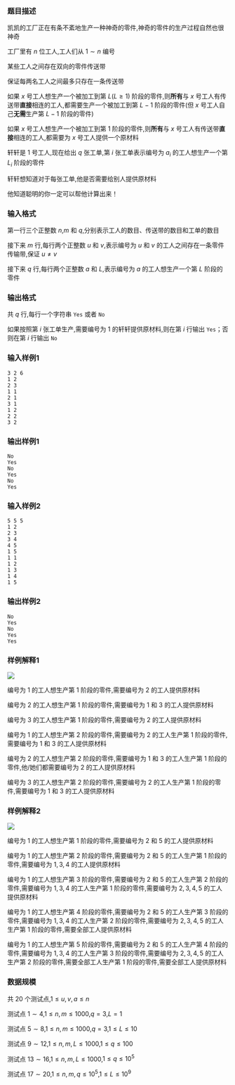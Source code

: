 ### 题目描述
凯凯的工厂正在有条不紊地生产一种神奇的零件,神奇的零件的生产过程自然也很神奇

工厂里有 $n$ 位工人,工人们从 $1 \sim n$ 编号

某些工人之间存在双向的零件传送带

保证每两名工人之间最多只存在一条传送带

如果 $x$ 号工人想生产一个被加工到第 $L (L \geq 1)$ 阶段的零件,则**所有**与 $x$ 号工人有传送带**直接**相连的工人,都需要生产一个被加工到第 $L - 1$ 阶段的零件(但 $x$ 号工人自己**无需**生产第 $L - 1$ 阶段的零件)

如果 $x$ 号工人想生产一个被加工到第 $1$ 阶段的零件,则**所有**与 $x$ 号工人有传送带**直接**相连的工人,都需要为 $x$ 号工人提供一个原材料

轩轩是 $1$ 号工人,现在给出 $q$ 张工单,第 $i$ 张工单表示编号为 $a_i$ 的工人想生产一个第 $L_i$ 阶段的零件

轩轩想知道对于每张工单,他是否需要给别人提供原材料

他知道聪明的你一定可以帮他计算出来！

### 输入格式

第一行三个正整数 $n$,$m$ 和 $q$,分别表示工人的数目、传送带的数目和工单的数目

接下来 $m$ 行,每行两个正整数 $u$ 和 $v$,表示编号为 $u$ 和 $v$ 的工人之间存在一条零件传输带,保证 $u \neq v$

接下来 $q$ 行,每行两个正整数 $a$ 和 $L$,表示编号为 $a$ 的工人想生产一个第 $L$ 阶段的零件

### 输出格式

共 $q$ 行,每行一个字符串 `Yes` 或者 `No`

如果按照第 $i$ 张工单生产,需要编号为 $1$ 的轩轩提供原材料,则在第 $i$ 行输出 `Yes`；否则在第 $i$ 行输出 `No`

### 输入样例1
```
3 2 6
1 2
2 3
1 1
2 1
3 1
1 2
2 2
3 2
```
### 输出样例1
```
No
Yes
No
Yes
No
Yes
```
### 输入样例2
```
5 5 5
1 2
2 3
3 4
4 5
1 5
1 1
1 2
1 3
1 4
1 5
```
### 输出样例2
```
No
Yes
No
Yes
Yes
```
### 样例解释1
![](https://syc-oj-file.oss-cn-shenzhen.aliyuncs.com/img/20220725171009524.png)

编号为 $1$ 的工人想生产第 $1$ 阶段的零件,需要编号为 $2$ 的工人提供原材料

编号为 $2$ 的工人想生产第 $1$ 阶段的零件,需要编号为 $1$ 和 $3$ 的工人提供原材料

编号为 $3$ 的工人想生产第 $1$ 阶段的零件,需要编号为 $2$ 的工人提供原材料

编号为 $1$ 的工人想生产第 $2$ 阶段的零件,需要编号为 $2$ 的工人生产第 $1$ 阶段的零件,需要编号为 $1$ 和 $3$ 的工人提供原材料

编号为 $2$ 的工人想生产第 $2$ 阶段的零件,需要编号为 $1$ 和 $3$ 的工人生产第 $1$ 阶段的零件,他/她们都需要编号为 $2$ 的工人提供原材料

编号为 $3$ 的工人想生产第 $2$ 阶段的零件,需要编号为 $2$ 的工人生产第 $1$ 阶段的零件,需要编号为 $1$ 和 $3$ 的工人提供原材料

### 样例解释2
![](https://syc-oj-file.oss-cn-shenzhen.aliyuncs.com/img/20220725171017711.png)

编号为 $1$ 的工人想生产第 $1$ 阶段的零件,需要编号为 $2$ 和 $5$ 的工人提供原材料

编号为 $1$ 的工人想生产第 $2$ 阶段的零件,需要编号为 $2$ 和 $5$ 的工人生产第 $1$ 阶段的零件,需要编号为 $1,3,4$ 的工人提供原材料

编号为 $1$ 的工人想生产第 $3$ 阶段的零件,需要编号为 $2$ 和 $5$ 的工人生产第 $2$ 阶段的零件,需要编号为 $1,3,4$ 的工人生产第 $1$ 阶段的零件,需要编号为 $2,3,4,5$ 的工人提供原材料

编号为 $1$ 的工人想生产第 $4$ 阶段的零件,需要编号为 $2$ 和 $5$ 的工人生产第 $3$ 阶段的零件,需要编号为 $1,3,4$ 的工人生产第 $2$ 阶段的零件,需要编号为 $2,3,4,5$ 的工人生产第 $1$ 阶段的零件,需要全部工人提供原材料

编号为 $1$ 的工人想生产第 $5$ 阶段的零件,需要编号为 $2$ 和 $5$ 的工人生产第 $4$ 阶段的零件,需要编号为 $1,3,4$ 的工人生产第 $3$ 阶段的零件,需要编号为 $2,3,4,5$ 的工人生产第 $2$ 阶段的零件,需要全部工人生产第 $1$ 阶段的零件,需要全部工人提供原材料

### 数据规模

共 $20$ 个测试点,$1 \leq u, v, a \leq n$

测试点 $1 \sim 4$,$1 \leq n, m \leq 1000$,$q = 3$,$L = 1$

测试点 $5 \sim 8$,$1 \leq n, m \leq 1000$,$q = 3$,$1 \leq L \leq 10$

测试点 $9 \sim 12$,$1 \leq n, m, L \leq 1000$,$1 \leq q \leq 100$

测试点 $13 \sim 16$,$1 \leq n, m, L \leq 1000$,$1 \leq q \leq 10^5$

测试点 $17 \sim 20$,$1 \leq n, m, q \leq 10^5$,$1 \leq L \leq 10^9$